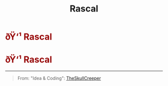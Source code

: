 ﻿---
lang: en-US
title: Rascal
prev: Prohibited
next: Sloth
---
# <font color=#980404>ðŸ‘¹ <b>Rascal</b></font> <Badge text="Harmful" type="tip" vertical="middle"/>
# <font color=#980404>ðŸ‘¹ <b>Rascal</b></font> <Badge text="Harmful" type="tip" vertical="middle"/>
---

> From: "Idea & Coding": [TheSkullCreeper](https://github.com/Loonie-Toons)

